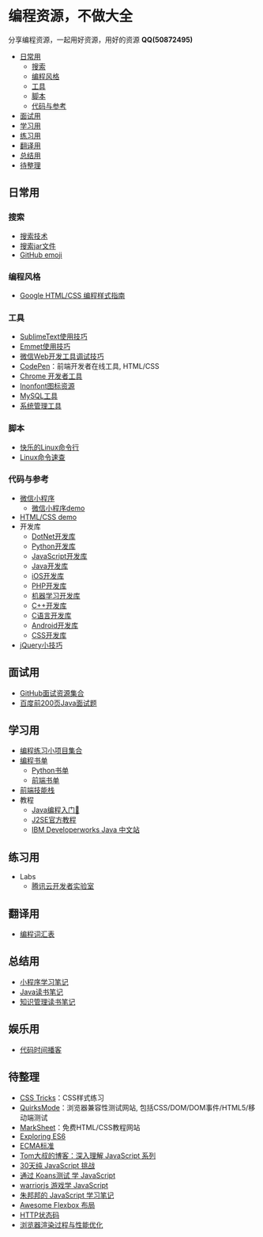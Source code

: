# 编程资源，不做大全
分享编程资源，一起用好资源，用好的资源 **QQ(50872495)**

* [日常用](#日常用)
   * [搜索](#搜索)
   * [编程风格](#编程风格)
   * [工具](#工具)
   * [脚本](#脚本)
   * [代码与参考](#代码与参考)
* [面试用](#面试用)
* [学习用](#学习用)
* [练习用](#练习用)
* [翻译用](#翻译用)
* [总结用](#总结用)
* [待整理](#待整理)

## 日常用
### 搜索
* [搜索技术](program-tool/search-skill.md)
* [搜索jar文件](program-tool/search-jar.md)
* [GitHub emoji](https://segmentfault.com/a/1190000009649780)

### 编程风格
* [Google HTML/CSS 编程样式指南](https://tangyouhua.github.io/styleguide/htmlcssguide.html)

### 工具
* [SublimeText使用技巧](program-tool/sublimetext.md)
 * [Emmet使用技巧](./tool/emmet.md)
* [微信Web开发工具调试技巧](program-tool/weixin-app-debug.md)
* [CodePen](https://codepen.io/)：前端开发者在线工具, HTML/CSS
* [Chrome 开发者工具](https://developers.google.cn/web/tools/chrome-devtools/)
* [Inonfont图标资源](http://www.iconfont.cn/)
* [MySQL工具](https://github.com/jobbole/awesome-mysql-cn)
* [系统管理工具](https://github.com/jobbole/awesome-sysadmin-cn)

### 脚本
  * [快乐的Linux命令行](http://billie66.github.io/TLCL/book/)
  * [Linux命令速查](http://wangchujiang.com/linux-command/)

### 代码与参考
* [微信小程序](program-tool/weixin-app.md)
  * [微信小程序demo](https://github.com/tangyouhua/wx-mini-program-demo)
* [HTML/CSS demo](https://github.com/tangyouhua/html-css-javascript-demo)
* 开发库
  * [DotNet开发库](https://github.com/jobbole/awesome-dotnet-cn)
  * [Python开发库](https://github.com/jobbole/awesome-python-cn)
  * [JavaScript开发库](https://github.com/jobbole/awesome-javascript-cn)
  * [Java开发库](https://github.com/jobbole/awesome-java-cn)
  * [iOS开发库](https://github.com/jobbole/awesome-ios-cn)
  * [PHP开发库](https://github.com/jobbole/awesome-php-cn)
  * [机器学习开发库](https://github.com/jobbole/awesome-machine-learning-cn)
  * [C++开发库](https://github.com/jobbole/awesome-cpp-cn)
  * [C语言开发库](https://github.com/jobbole/awesome-c-cn)
  * [Android开发库](https://github.com/jobbole/awesome-android-cn)
  * [CSS开发库](https://github.com/jobbole/awesome-css-cn)
* [jQuery小技巧](https://github.com/jobbole/jquery-tips-everyone-should-know)

## 面试用
* [GitHub面试资源集合](program-interview/github-interview-collection.md)
* [百度前200页Java面试题](program-interview/java-baidu-200.md)

## 学习用
* [编程练习小项目集合](https://github.com/tangyouhua/ProgrammingProjectList)
* [编程书单](https://github.com/tangyouhua/awesome-programming-books)
  * [Python书单](https://github.com/jobbole/awesome-python-books)
  * [前端书单](https://github.com/jobbole/awesome-web-dev-books)
* [前端技能栈](https://github.com/jobbole/web-skill-set)
* 教程
  * [Java编程入门:construction_worker:](https://github.com/tangyouhua/introduction-to-programming-using-java-cn)
  * [J2SE官方教程](program-blog/java-oracle-learn-path.md)
  * [IBM Developerworks Java 中文站](https://www.ibm.com/developerworks/cn/java/)

## 练习用
* Labs
  * [腾讯云开发者实验室](https://cloud.tencent.com/developer/labs)

## 翻译用
* [编程词汇表](program-vocabulary/java.md)

## 总结用
* [小程序学习笔记](program-blog/weixin-app/learn-weixin-app-archive.md)
* [Java读书笔记](program-book/java.md)
* [知识管理读书笔记](program-blog/kmcenter.md)

## 娱乐用
* [代码时间播客](program-blog/codetimecn.md)

## 待整理
* [CSS Tricks](https://css-tricks.com/)：CSS样式练习
* [QuirksMode](https://www.quirksmode.org/)：浏览器兼容性测试网站, 包括CSS/DOM/DOM事件/HTML5/移动端测试
* [MarkSheet](http://marksheet.io/)：免费HTML/CSS教程网站
* [Exploring ES6](http://exploringjs.com/es6/index.html)
* [ECMA标准](http://www.ecma-international.org/publications/standards/Ecma-262.htm)
* [Tom大叔的博客：深入理解 JavaScript 系列](http://www.cnblogs.com/TomXu/archive/2011/12/15/2288411.html)
* [30天纯 JavaScript 挑战](https://github.com/wesbos/JavaScript30)
* [通过 Koans测试 学 JavaScript](https://github.com/mrdavidlaing/javascript-koans)
* [warriorjs 游戏学 JavaScript](https://github.com/olistic/warriorjs)
* [朱邦邦的 JavaScript 学习笔记](https://github.com/zhubangbang/zhubangbang-javascript-notes)
* [Awesome Flexbox 布局](https://github.com/afonsopacifer/awesome-flexbox)
* [HTTP状态码](program-vocabulary/http-status-codes.md)
* [浏览器渲染过程与性能优化](https://sylvanassun.github.io/2017/10/03/2017-10-03-BrowserCriticalRenderingPath/)